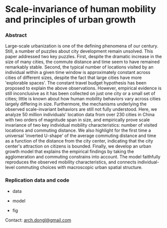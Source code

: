 # Scale-invariance of human mobility and principles of urban growth

### Abstract

Large-scale urbanization is one of the defining phenomena of our century. Still, a number of puzzles about city development remain unsolved. This paper addressed two key puzzles. First, despite the dramatic increase in the size of many cities, the commute distance and time seem to have remained remarkably stable. Second, the typical number of locations visited by an individual within a given time window is approximately constant across cities of different sizes, despite the fact that large cities have more 'explorable spaces'. The constant travel budget hypothesis has been proposed to explain the above observations. However, empirical evidence is still inconclusive as it has been collected on just one city or a small set of cities; little is known about how human mobility behaviors vary across cities largely differing in size. Furthermore, the mechanisms underlying the observed scale-invariant behaviors are still not fully understood. Here, we analyze 50 million individuals' location data from over 230 cities in China with two orders of magnitude span in size, and empirically prove scale invariance of two key individual mobility characteristics: number of visited locations and commuting distance. We also highlight for the first time a universal 'inverted U-shape' of the average commuting distance and time as a function of the distance from the city center, indicating that the city center's attraction on citizens is bounded. Finally, we develop an urban growth model that explains the empirical findings by taking the agglomeration and commuting constrains into account. The model faithfully reproduces the observed mobility characteristics, and connects individual-level commuting choices with macroscopic urban spatial structure.

### Replication data and code

- data
    
- model
    
- fig
    
Contact: arch.dongl@gmail.com
